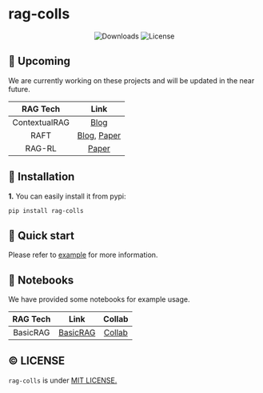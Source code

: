 # rag-colls

<div align="center">

![Downloads](https://img.shields.io/pypi/dm/rag_colls)  ![License](https://img.shields.io/badge/license-MIT-green)

</div>

## :rocket: Upcoming

We are currently working on these projects and will be updated in the near future.

| RAG Tech | Link  |
|:----------:|:----------:|
| ContextualRAG | [Blog](https://www.anthropic.com/news/contextual-retrieval) |
| RAFT | [Blog](https://techcommunity.microsoft.com/blog/aiplatformblog/raft-a-new-way-to-teach-llms-to-be-better-at-rag/4084674), [Paper](https://arxiv.org/pdf/2403.10131)|
| RAG-RL |[Paper](https://arxiv.org/pdf/2503.12759)|

## :wrench: Installation

**1.** You can easily install it from pypi:

```bash
pip install rag-colls
```

## :tada: Quick start

Please refer to [example](./examples) for more information.

## :book: Notebooks

We have provided some notebooks for example usage.

| RAG Tech | Link  | Collab |
|:----------:|:----------:|:----------:|
| BasicRAG | [BasicRAG](./rag_colls/rags/basic_rag) | [Collab](https://colab.research.google.com/drive/19hzGSQqx-LIsSbnNkV71ipRAIiFingvP)|

## :copyright: LICENSE

`rag-colls` is under [MIT LICENSE.](./LICENSE)
